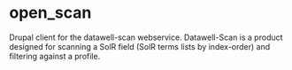 # open_scan
Drupal client for the datawell-scan webservice.
Datawell-Scan is a product designed for scanning a SolR field (SolR terms lists by index-order) and filtering against a profile.
